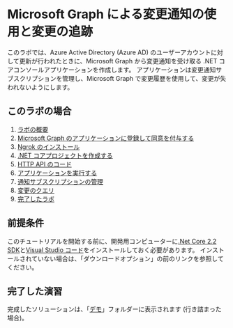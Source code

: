 # <a name="using-change-notifications-and-track-changes-with-microsoft-graph"></a>Microsoft Graph による変更通知の使用と変更の追跡

このラボでは、Azure Active Directory (Azure AD) のユーザーアカウントに対して更新が行われたときに、Microsoft Graph から変更通知を受け取る .NET コアコンソールアプリケーションを作成します。 アプリケーションは変更通知サブスクリプションを管理し、Microsoft Graph で変更履歴を使用して、変更が失われないようにします。

## <a name="in-this-lab"></a>このラボの場合

1. [ラボの概要](./tutorial/01_intro.md)
1. [Microsoft Graph のアプリケーションに登録して同意を付与する](./tutorial/02_create-app.md)
1. [Ngrok のインストール](./tutorial/03_ngrok.md)
1. [.NET コアプロジェクトを作成する](./tutorial/04_create-project.md)
1. [HTTP API のコード](./tutorial/05_add-code.md)
1. [アプリケーションを実行する](./tutorial/06_run.md)
1. [通知サブスクリプションの管理](./tutorial/07_subbscription-management.md)
1. [変更のクエリ](./tutorial/08_deltaquery.md)
1. [完了したラボ](./tutorial/09_completed.md)

## <a name="prerequisites"></a>前提条件

このチュートリアルを開始する前に、開発用コンピューターに[.Net Core 2.2 SDK](https://dotnet.microsoft.com/download)と[Visual Studio コード](https://code.visualstudio.com/)をインストールしておく必要があります。 インストールされていない場合は、「ダウンロードオプション」の前のリンクを参照してください。

## <a name="completed-exercises"></a>完了した演習

完成したソリューションは、「[デモ](./Demos)」フォルダーに表示されます (行き詰まった場合)。